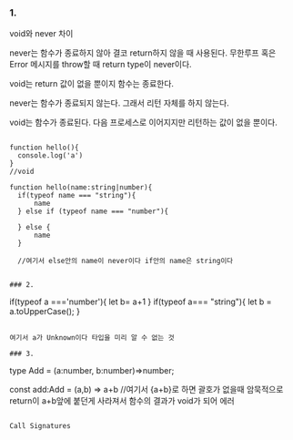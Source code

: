 ### 1.
void와 never 차이

never는 함수가 종료하지 않아 결코 return하지 않을 때 사용된다. 무한루프 혹은 Error 메시지를 throw할 때 return type이 never이다.

void는 return 값이 없을 뿐이지 함수는 종료한다.

never는 함수가 종료되지 않는다. 그래서 리턴 자체를 하지 않는다.

void는 함수가 종료된다. 다음 프로세스로 이어지지만 리턴하는 값이 없을 뿐이다.

```

function hello(){
  console.log('a')
} 
//void

function hello(name:string|number){
  if(typeof name === "string"){
      name
  } else if (typeof name === "number"){
  
  } else {
      name
  }
  
  //여기서 else안의 name이 never이다 if안의 name은 string이다


### 2.

```

if(typeof a ==='number'){
let b= a+1
}
if(typeof a=== "string"){
let b = a.toUpperCase();
}

```

여기서 a가 Unknown이다 타입을 미리 알 수 없는 것

### 3.

```

type Add = (a:number, b:number)=>number;

const add:Add = (a,b) => a+b
//여기서 {a+b}로 하면 괄호가 없을때 암묵적으로 return이 a+b앞에 붙던게 사라져서 함수의 결과가 void가 되어 에러

```

Call Signatures
